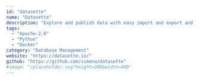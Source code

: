 ```yaml
---
id: "datasette"
name: "Datasette"
description: "Explore and publish data with easy import and export and database management."
tags:
  - "Apache-2.0"
  - "Python"
  - "Docker"
category: "Database Management"
website: "https://datasette.io/"
github: "https://github.com/simonw/datasette"
#image: "/placeholder.svg?height=300&width=400"
---
```


